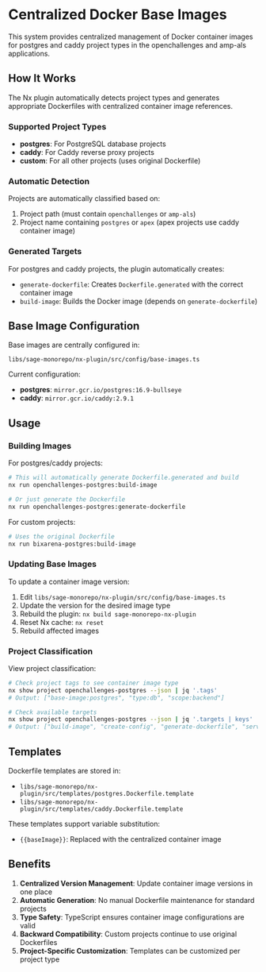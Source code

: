 # Centralized Docker Base Images

This system provides centralized management of Docker container images for postgres and caddy project types in the openchallenges and amp-als applications.

## How It Works

The Nx plugin automatically detects project types and generates appropriate Dockerfiles with centralized container image references.

### Supported Project Types

- **postgres**: For PostgreSQL database projects
- **caddy**: For Caddy reverse proxy projects
- **custom**: For all other projects (uses original Dockerfile)

### Automatic Detection

Projects are automatically classified based on:

1. Project path (must contain `openchallenges` or `amp-als`)
2. Project name containing `postgres` or `apex` (apex projects use caddy container image)

### Generated Targets

For postgres and caddy projects, the plugin automatically creates:

- `generate-dockerfile`: Creates `Dockerfile.generated` with the correct container image
- `build-image`: Builds the Docker image (depends on `generate-dockerfile`)

## Base Image Configuration

Base images are centrally configured in:

```
libs/sage-monorepo/nx-plugin/src/config/base-images.ts
```

Current configuration:

- **postgres**: `mirror.gcr.io/postgres:16.9-bullseye`
- **caddy**: `mirror.gcr.io/caddy:2.9.1`

## Usage

### Building Images

For postgres/caddy projects:

```bash
# This will automatically generate Dockerfile.generated and build
nx run openchallenges-postgres:build-image

# Or just generate the Dockerfile
nx run openchallenges-postgres:generate-dockerfile
```

For custom projects:

```bash
# Uses the original Dockerfile
nx run bixarena-postgres:build-image
```

### Updating Base Images

To update a container image version:

1. Edit `libs/sage-monorepo/nx-plugin/src/config/base-images.ts`
2. Update the version for the desired image type
3. Rebuild the plugin: `nx build sage-monorepo-nx-plugin`
4. Reset Nx cache: `nx reset`
5. Rebuild affected images

### Project Classification

View project classification:

```bash
# Check project tags to see container image type
nx show project openchallenges-postgres --json | jq '.tags'
# Output: ["base-image:postgres", "type:db", "scope:backend"]

# Check available targets
nx show project openchallenges-postgres --json | jq '.targets | keys'
# Output: ["build-image", "create-config", "generate-dockerfile", "serve-detach"]
```

## Templates

Dockerfile templates are stored in:

- `libs/sage-monorepo/nx-plugin/src/templates/postgres.Dockerfile.template`
- `libs/sage-monorepo/nx-plugin/src/templates/caddy.Dockerfile.template`

These templates support variable substitution:

- `{{baseImage}}`: Replaced with the centralized container image

## Benefits

1. **Centralized Version Management**: Update container image versions in one place
2. **Automatic Generation**: No manual Dockerfile maintenance for standard projects
3. **Type Safety**: TypeScript ensures container image configurations are valid
4. **Backward Compatibility**: Custom projects continue to use original Dockerfiles
5. **Project-Specific Customization**: Templates can be customized per project type

